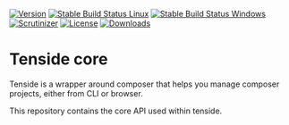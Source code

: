 [![Version](http://img.shields.io/packagist/v/tenside/core.svg?style=flat-square)](https://packagist.org/packages/tenside/core)
[![Stable Build Status Linux](http://img.shields.io/travis/tenside/core/master.svg?style=flat-square&label=stable%20build%20%28Linux%29)](https://travis-ci.org/tenside/core)
[![Stable Build Status Windows](https://img.shields.io/appveyor/ci/tenside/core/master.svg?style=flat-square&label=stable%20build%20%28Windows%29)](https://ci.appveyor.com/project/tenside/core)
[![Scrutinizer](https://img.shields.io/scrutinizer/g/tenside/core.svg?style=flat-square)](https://scrutinizer-ci.com/g/tenside/core/)
[![License](http://img.shields.io/packagist/l/tenside/core.svg?style=flat-square)](http://spdx.org/licenses/MIT)
[![Downloads](http://img.shields.io/packagist/dt/tenside/core.svg?style=flat-square)](https://packagist.org/packages/tenside/core)

Tenside core
============

Tenside is a wrapper around composer that helps you manage composer projects, either from CLI or browser.

This repository contains the core API used within tenside.
